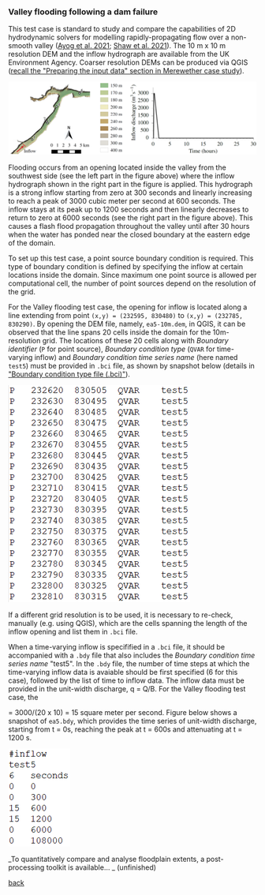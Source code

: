 ### Valley flooding following a dam failure

This test case is standard to study and compare the capabilities of 2D hydrodynamic solvers for modelling rapidly-propagating flow over a non-smooth valley ([Ayog et al. 2021](https://www.sciencedirect.com/science/article/abs/pii/S0022169420313858); [Shaw et al. 2021](https://gmd.copernicus.org/preprints/gmd-2020-340/)). The 10 m x 10 m resolution DEM and the inflow hydrograph are available from the UK Environment Agency. Coarser resolution DEMs can be produced via QGIS ([recall the "Preparing the input data" section in Merewether case study](/Merewether2.md)).


![Image](/Figures/Fig_7G.jpg)


Flooding occurs from an opening located inside the valley from the southwest side (see the left part in the figure above) where the inflow hydrograph shown in the right part in the figure is applied. This hydrograph is a strong inflow starting from zero at 300 seconds and linearly increasing to reach a peak of 3000 cubic meter per second at 600 seconds. The inflow stays at its peak up to 1200 seconds and then linearly decreases to return to zero at 6000 seconds (see the right part in the figure above). This causes a flash flood propagation throughout the valley until after 30 hours when the water has ponded near the closed boundary at the eastern edge of the domain. 

To set up this test case, a point source boundary condition is required. This type of boundary condition is defined by specifying the inflow at certain locations inside the domain. Since maximum one point source is allowed per computational cell, the number of point sources depend on the resolution of the grid. 

For the Valley flooding test case, the opening for inflow is located along a line extending from point `(x,y) = (232595, 830480)` to `(x,y) = (232785, 830290)`. By opening the DEM file, namely, `ea5-10m.dem`, in QGIS, it can be observed that the line spans 20 cells inside the domain for the 10m-resolution grid. The locations of these 20 cells along with _Boundary identifier_ (`P` for point source), _Boundary condition type_ (`QVAR` for time-varying inflow) and _Boundary condition time series name_ (here named `test5`) must be provided in `.bci` file, as shown by snapshot below (details in ["Boundary condition type file (.bci)"](https://www.seamlesswave.com/Merewether1-2.html)). 

![image](/Figures/ea5_1.PNG)

If a different grid resolution is to be used, it is necessary to re-check, manually (e.g. using QGIS), which are the cells spanning the length of the inflow opening and list them in `.bci` file. 


When a time-varying inflow is specifified in a `.bci` file, it should be accompanied with a `.bdy` file that also includes the _Boundary condition time series name_ "test5". In the `.bdy` file, the number of time steps at which the time-varying inflow data is avaiable should be first specified (6 for this case), followed by the list of time to inflow data. The inflow data must be provided in the unit-width discharge, q = Q/B. For the Valley flooding test case, the 


= 3000/(20 x 10) = 15 square meter per second. Figure below shows a snapshot of `ea5.bdy`, which provides the time series of unit-width discharge, starting from t = 0s, reaching the peak at t = 600s and attenuating at t = 1200 s. 

![image](/Figures/ea5_2.PNG)


_To quantitatively compare and analyse floodplain extents, a post-processing toolkit is available… _ (unfinished)



[back](/LISFLOOD8.0.md)
